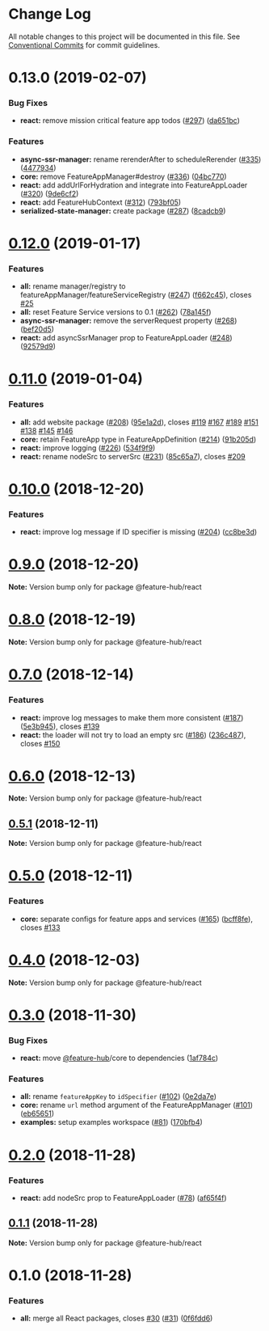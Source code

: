 # Change Log

All notable changes to this project will be documented in this file.
See [Conventional Commits](https://conventionalcommits.org) for commit guidelines.

# 0.13.0 (2019-02-07)


### Bug Fixes

* **react:** remove mission critical feature app todos ([#297](https://github.com/sinnerschrader/feature-hub/issues/297)) ([da651bc](https://github.com/sinnerschrader/feature-hub/commit/da651bc))


### Features

* **async-ssr-manager:** rename rerenderAfter to scheduleRerender ([#335](https://github.com/sinnerschrader/feature-hub/issues/335)) ([4477934](https://github.com/sinnerschrader/feature-hub/commit/4477934))
* **core:** remove FeatureAppManager#destroy ([#336](https://github.com/sinnerschrader/feature-hub/issues/336)) ([04bc770](https://github.com/sinnerschrader/feature-hub/commit/04bc770))
* **react:** add addUrlForHydration and integrate into FeatureAppLoader ([#320](https://github.com/sinnerschrader/feature-hub/issues/320)) ([9de6cf2](https://github.com/sinnerschrader/feature-hub/commit/9de6cf2))
* **react:** add FeatureHubContext ([#312](https://github.com/sinnerschrader/feature-hub/issues/312)) ([793bf05](https://github.com/sinnerschrader/feature-hub/commit/793bf05))
* **serialized-state-manager:** create package ([#287](https://github.com/sinnerschrader/feature-hub/issues/287)) ([8cadcb9](https://github.com/sinnerschrader/feature-hub/commit/8cadcb9))





# [0.12.0](https://github.com/sinnerschrader/feature-hub/compare/v0.11.0...v0.12.0) (2019-01-17)


### Features

* **all:** rename manager/registry to featureAppManager/featureServiceRegistry ([#247](https://github.com/sinnerschrader/feature-hub/issues/247)) ([f662c45](https://github.com/sinnerschrader/feature-hub/commit/f662c45)), closes [#25](https://github.com/sinnerschrader/feature-hub/issues/25)
* **all:** reset Feature Service versions to 0.1 ([#262](https://github.com/sinnerschrader/feature-hub/issues/262)) ([78a145f](https://github.com/sinnerschrader/feature-hub/commit/78a145f))
* **async-ssr-manager:** remove the serverRequest property ([#268](https://github.com/sinnerschrader/feature-hub/issues/268)) ([bef20d5](https://github.com/sinnerschrader/feature-hub/commit/bef20d5))
* **react:** add asyncSsrManager prop to FeatureAppLoader ([#248](https://github.com/sinnerschrader/feature-hub/issues/248)) ([92579d9](https://github.com/sinnerschrader/feature-hub/commit/92579d9))





# [0.11.0](https://github.com/sinnerschrader/feature-hub/compare/v0.10.0...v0.11.0) (2019-01-04)


### Features

* **all:** add website package ([#208](https://github.com/sinnerschrader/feature-hub/issues/208)) ([95e1a2d](https://github.com/sinnerschrader/feature-hub/commit/95e1a2d)), closes [#119](https://github.com/sinnerschrader/feature-hub/issues/119) [#167](https://github.com/sinnerschrader/feature-hub/issues/167) [#189](https://github.com/sinnerschrader/feature-hub/issues/189) [#151](https://github.com/sinnerschrader/feature-hub/issues/151) [#138](https://github.com/sinnerschrader/feature-hub/issues/138) [#145](https://github.com/sinnerschrader/feature-hub/issues/145) [#146](https://github.com/sinnerschrader/feature-hub/issues/146)
* **core:** retain FeatureApp type in FeatureAppDefinition ([#214](https://github.com/sinnerschrader/feature-hub/issues/214)) ([91b205d](https://github.com/sinnerschrader/feature-hub/commit/91b205d))
* **react:** improve logging ([#226](https://github.com/sinnerschrader/feature-hub/issues/226)) ([534f9f9](https://github.com/sinnerschrader/feature-hub/commit/534f9f9))
* **react:** rename nodeSrc to serverSrc ([#231](https://github.com/sinnerschrader/feature-hub/issues/231)) ([85c65a7](https://github.com/sinnerschrader/feature-hub/commit/85c65a7)), closes [#209](https://github.com/sinnerschrader/feature-hub/issues/209)





# [0.10.0](https://github.com/sinnerschrader/feature-hub/compare/v0.9.0...v0.10.0) (2018-12-20)


### Features

* **react:** improve log message if ID specifier is missing ([#204](https://github.com/sinnerschrader/feature-hub/issues/204)) ([cc8be3d](https://github.com/sinnerschrader/feature-hub/commit/cc8be3d))





# [0.9.0](https://github.com/sinnerschrader/feature-hub/compare/v0.8.0...v0.9.0) (2018-12-20)

**Note:** Version bump only for package @feature-hub/react





# [0.8.0](https://github.com/sinnerschrader/feature-hub/compare/v0.7.0...v0.8.0) (2018-12-19)

**Note:** Version bump only for package @feature-hub/react





# [0.7.0](https://github.com/sinnerschrader/feature-hub/compare/v0.6.0...v0.7.0) (2018-12-14)


### Features

* **react:** improve log messages to make them more consistent ([#187](https://github.com/sinnerschrader/feature-hub/issues/187)) ([5e3b945](https://github.com/sinnerschrader/feature-hub/commit/5e3b945)), closes [#139](https://github.com/sinnerschrader/feature-hub/issues/139)
* **react:** the loader will not try to load an empty src ([#186](https://github.com/sinnerschrader/feature-hub/issues/186)) ([236c487](https://github.com/sinnerschrader/feature-hub/commit/236c487)), closes [#150](https://github.com/sinnerschrader/feature-hub/issues/150)





# [0.6.0](https://github.com/sinnerschrader/feature-hub/compare/v0.5.1...v0.6.0) (2018-12-13)

**Note:** Version bump only for package @feature-hub/react





## [0.5.1](https://github.com/sinnerschrader/feature-hub/compare/v0.5.0...v0.5.1) (2018-12-11)

**Note:** Version bump only for package @feature-hub/react





# [0.5.0](https://github.com/sinnerschrader/feature-hub/compare/v0.4.0...v0.5.0) (2018-12-11)


### Features

* **core:** separate configs for feature apps and services ([#165](https://github.com/sinnerschrader/feature-hub/issues/165)) ([bcff8fe](https://github.com/sinnerschrader/feature-hub/commit/bcff8fe)), closes [#133](https://github.com/sinnerschrader/feature-hub/issues/133)





# [0.4.0](https://github.com/sinnerschrader/feature-hub/compare/v0.3.0...v0.4.0) (2018-12-03)

**Note:** Version bump only for package @feature-hub/react





# [0.3.0](https://github.com/sinnerschrader/feature-hub/compare/v0.2.0...v0.3.0) (2018-11-30)


### Bug Fixes

* **react:** move [@feature-hub](https://github.com/feature-hub)/core to dependencies ([1af784c](https://github.com/sinnerschrader/feature-hub/commit/1af784c))


### Features

* **all:** rename `featureAppKey` to `idSpecifier` ([#102](https://github.com/sinnerschrader/feature-hub/issues/102)) ([0e2da7e](https://github.com/sinnerschrader/feature-hub/commit/0e2da7e))
* **core:** rename `url` method argument of the FeatureAppManager ([#101](https://github.com/sinnerschrader/feature-hub/issues/101)) ([eb65651](https://github.com/sinnerschrader/feature-hub/commit/eb65651))
* **examples:** setup examples workspace ([#81](https://github.com/sinnerschrader/feature-hub/issues/81)) ([170bfb4](https://github.com/sinnerschrader/feature-hub/commit/170bfb4))





# [0.2.0](https://github.com/sinnerschrader/feature-hub/compare/v0.1.1...v0.2.0) (2018-11-28)


### Features

* **react:** add nodeSrc prop to FeatureAppLoader ([#78](https://github.com/sinnerschrader/feature-hub/issues/78)) ([af65f4f](https://github.com/sinnerschrader/feature-hub/commit/af65f4f))





## [0.1.1](https://github.com/sinnerschrader/feature-hub/compare/v0.1.0...v0.1.1) (2018-11-28)

**Note:** Version bump only for package @feature-hub/react





# 0.1.0 (2018-11-28)


### Features

* **all:** merge all React packages, closes [#30](https://github.com/sinnerschrader/feature-hub/issues/30) ([#31](https://github.com/sinnerschrader/feature-hub/issues/31)) ([0f6fdd6](https://github.com/sinnerschrader/feature-hub/commit/0f6fdd6))
